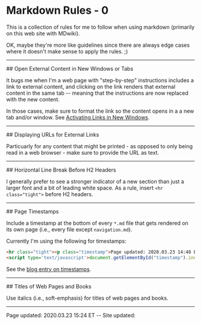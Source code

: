 # Markdown Rules - 0

This is a collection of rules for me to follow when using markdown (primarily on this web site with MDwiki).

OK, maybe they're more like guidelines since there are always edge cases where it doesn't make sense to apply the rules. ;)

<hr class="tight">
## Open External Content in New Windows or Tabs

It bugs me when I'm a web page with "step-by-step" instructions includes a link to external content, and clicking on the link renders that external content in the same tab -- meaning that the instructions are now replaced with the new content.

In those cases, make sure to format the link so the content opens in a a new tab and/or window.  See [Activating Links in New Windows]( /pages/tech_editing/markdown_notes.md#Quick_Reference).

<hr class="tight">
## Displaying URLs for External Links

Particuarly for any content that might be printed - as opposed to only being read in a web browser - make sure to provide the URL as text.

<hr class="tight">
## Horizontal Line Break Before H2 Headers

I generally prefer to see a stronger indicator of a new section than just a larger font and a bit of leading white space.  As a rule, insert `<hr class="tight">` before H2 headers.

<hr class="tight">
## Page Timestamps

Include a timestamp at the bottom of every `*.md` file  that gets rendered on its own page (i.e., every file except `navigation.md`).

Currently I'm using the following for timestamps:

```HTML
<hr class="tight"><p class="timestamp">Page updated: 2020.03.23 14:48 ET -- Site updated: <span id="timestamp"></span></p>
<script type='text/javascript'>document.getElementById("timestamp").innerHTML = Date(document.lastModified);</script>
```

See the [blog entry on timestamps](pages/blog.md#MDwiki_and_File_Timestamps).

<hr class="tight">
## Titles of Web Pages and Books

Use italics (i.e., soft-emphasis) for titles of web pages and books.

<hr class="tight"><p class="timestamp">Page updated: 2020.03.23 15:24 ET -- Site updated: <span id="timestamp"></span></p>
<script type='text/javascript'>document.getElementById("timestamp").innerHTML = Date(document.lastModified);</script>
